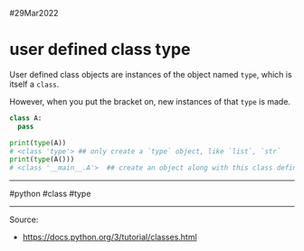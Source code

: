#29Mar2022

# user defined class type

User defined class objects are instances of the object named `type`, which is itself a `class`.

However, when you put the bracket on, new instances of that `type` is made.

```python
class A:
  pass

print(type(A))
# <class 'type'> ## only create a `type` object, like `list`, `str`
print(type(A()))
# <class '__main__.A'>  ## create an object along with this class definition
```



---

#python #class #type

---

Source:

- https://docs.python.org/3/tutorial/classes.html